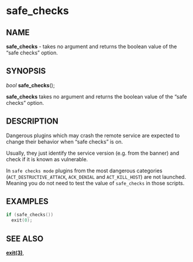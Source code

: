 # safe_checks

## NAME

**safe_checks** - takes no argument and returns the boolean value of the “safe checks” option.

## SYNOPSIS

*bool* **safe_checks**();

**safe_checks** takes no argument and returns the boolean value of the “safe checks” option.

## DESCRIPTION

Dangerous plugins which may crash the remote service are expected to change their behavior when “safe checks” is on.

Usually, they just identify the service version (e.g. from the banner) and check if it is known as vulnerable.

In `safe checks mode` plugins from the most dangerous categories (`ACT_DESTRUCTIVE_ATTACK`, `ACK_DENIAL` and `ACT_KILL_HOST`) are not launched. 
Meaning you do not need to test the value of `safe_checks` in those scripts.


## EXAMPLES

```cpp
if (safe_checks())
  exit(0);
```

## SEE ALSO

**[exit(3)](exit.md)**,

